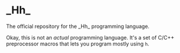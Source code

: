 # \_Hh\_

The official repository for the \_Hh\_ programming language.

Okay, this is not an _actual_ programming language. It's a set of C/C++ preprocessor macros that lets you program mostly using `h`.
